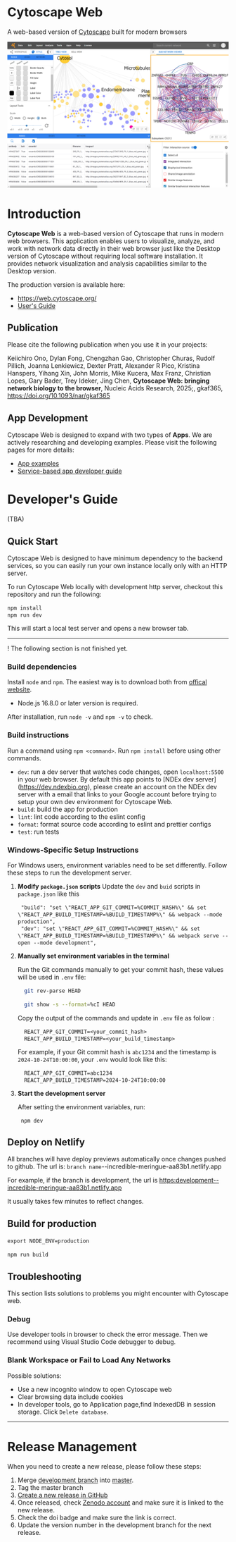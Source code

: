 # Cytoscape Web

A web-based version of [Cytoscape](https://cytoscape.org/) built for modern browsers

![Cytoscape Web Screenshot 1](docs/images/cyweb-v1-screenshot1.png)

# Introduction

**Cytoscape Web** is a web-based version of Cytoscape that runs in modern web browsers. This application enables users to visualize, analyze, and work with network data directly in their web browser just like the Desktop version of Cytoscape without requiring local software installation. It provides network visualization and analysis capabilities similar to the Desktop version.

The production version is available here:

- https://web.cytoscape.org/
- [User's Guide](https://cytoscape-web.readthedocs.io/en/latest/#)

## Publication

Please cite the following publication when you use it in your projects:

Keiichiro Ono, Dylan Fong, Chengzhan Gao, Christopher Churas, Rudolf Pillich, Joanna Lenkiewicz, Dexter Pratt, Alexander R Pico, Kristina Hanspers, Yihang Xin, John Morris, Mike Kucera, Max Franz, Christian Lopes, Gary Bader, Trey Ideker, Jing Chen, **Cytoscape Web: bringing network biology to the browser**, Nucleic Acids Research, 2025;, gkaf365, https://doi.org/10.1093/nar/gkaf365

## App Development

Cytoscape Web is designed to expand with two types of **Apps**. We are actively researching and developing examples. Please visit the following pages for more details:

- [App examples](https://github.com/cytoscape/cytoscape-web-app-examples)
- [Service-based app developer guide](<https://github.com/cytoscape/cytoscape-web/wiki/Specification-for-Service-App-in-Cytoscape-Web-(draft-v2)>)

# Developer's Guide

(TBA)

## Quick Start

Cytoscape Web is designed to have minimum dependency to the backend services,
so you can easily run your own instance locally only with an HTTP server.

To run Cytoscape Web locally with development http server, checkout this repository and run the following:

```
npm install
npm run dev
```

This will start a local test server and opens a new browser tab.

---

! The following section is not finished yet.

### Build dependencies

Install `node` and `npm`. The easiest way is to download both from [offical website](https://nodejs.org/en/).

- Node.js 16.8.0 or later version is required.

After installation, run `node -v` and `npm -v` to check.

### Build instructions

Run a command using `npm <command>`. Run `npm install` before using other commands.

- `dev`: run a dev server that watches code changes, open `localhost:5500` in your web browser. By default this app points to [NDEx dev server] (https://dev.ndexbio.org), please create an account on the NDEx dev server with a email that links to your Google account before trying to setup your own dev environment for Cytoscape Web.
- `build`: build the app for production
- `lint`: lint code according to the eslint config
- `format`: format source code according to eslint and prettier configs
- `test`: run tests

### Windows-Specific Setup Instructions

For Windows users, environment variables need to be set differently. Follow these steps to run the development server.

1.  **Modify `package.json` scripts**
    Update the `dev` and `buid` scripts in `package.json` like this

    ```
     "build": "set \"REACT_APP_GIT_COMMIT=%COMMIT_HASH%\" && set \"REACT_APP_BUILD_TIMESTAMP=%BUILD_TIMESTAMP%\" && webpack --mode production",
     "dev": "set \"REACT_APP_GIT_COMMIT=%COMMIT_HASH%\" && set \"REACT_APP_BUILD_TIMESTAMP=%BUILD_TIMESTAMP%\" && webpack serve --open --mode development",
    ```

2.  **Manually set environment variables in the terminal**

    Run the Git commands manually to get your commit hash, these values will be used in `.env` file:

    ```bash
      git rev-parse HEAD
    ```

    ```bash
      git show -s --format=%cI HEAD
    ```

    Copy the output of the commands and update in `.env` file as follow :

    ```env
      REACT_APP_GIT_COMMIT=<your_commit_hash>
      REACT_APP_BUILD_TIMESTAMP=<your_build_timestamp>
    ```

    For example, if your Git commit hash is `abc1234` and the timestamp is `2024-10-24T10:00:00`, your `.env` would look like this:

    ```env
      REACT_APP_GIT_COMMIT=abc1234
      REACT_APP_BUILD_TIMESTAMP=2024-10-24T10:00:00
    ```

3.  **Start the development server**

    After setting the environment variables, run:

    ```
     npm dev
    ```

## Deploy on Netlify

All branches will have deploy previews automatically once changes pushed to github. The url is:
`branch name`--incredible-meringue-aa83b1.netlify.app

For example, if the branch is development, the url is <https:development--incredible-meringue-aa83b1.netlify.app>

It usually takes few minutes to reflect changes.

## Build for production

`export NODE_ENV=production`

`npm run build`

## Troubleshooting

This section lists solutions to problems you might encounter with Cytoscape web.

### Debug

Use developer tools in browser to check the error message. Then we recommend using Visual Studio Code debugger to debug.

### Blank Workspace or Fail to Load Any Networks

Possible solutions:

- Use a new incognito window to open Cytoscape web
- Clear browsing data include cookies
- In developer tools, go to Application page,find IndexedDB in session storage. Click `Delete database`.

---

# Release Management

When you need to create a new release, please follow these steps:

1. Merge [development branch](https://github.com/cytoscape/cytoscape-web/tree/development) into [master](https://github.com/cytoscape/cytoscape-web/tree/master).
2. Tag the master branch
3. [Create a new release in GitHub](https://github.com/cytoscape/cytoscape-web/releases/new)
4. Once released, check [Zenodo account](https://doi.org/10.5281/zenodo.14775458) and make sure it is linked to the new release.
5. Check the doi badge and make sure the link is correct.
6. Update the version number in the development branch for the next release.
